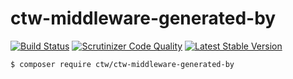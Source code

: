 # ctw-middleware-generated-by

[![Build Status](https://scrutinizer-ci.com/g/jonathanmaron/ctw-middleware-generated-by/badges/build.png?b=master)](https://scrutinizer-ci.com/g/jonathanmaron/ctw-middleware-generated-by/build-status/master)
[![Scrutinizer Code Quality](https://scrutinizer-ci.com/g/jonathanmaron/ctw-middleware-generated-by/badges/quality-score.png?b=master)](https://scrutinizer-ci.com/g/jonathanmaron/ctw-middleware-generated-by/?branch=master)
[![Latest Stable Version](https://poser.pugx.org/ctw/ctw-middleware-generated-by/v/stable)](https://packagist.org/packages/ctw/ctw-middleware-generated-by)

```bash
$ composer require ctw/ctw-middleware-generated-by
```
